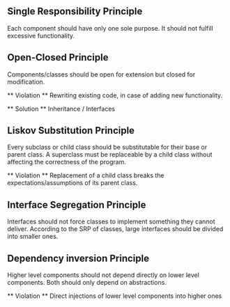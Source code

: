 ## Single Responsibility Principle

Each component should have only one sole purpose.
It should not fulfill excessive functionality.

## Open-Closed Principle
Components/classes should be open 
for extension but closed for modification.

** Violation **
Rewriting existing code, in case of adding 
new functionality.

** Solution **
Inheritance / Interfaces

## Liskov Substitution Principle
Every subclass or child class should be 
substitutable for their base or parent class.
A superclass must be replaceable by a child class 
without affecting the correctness of the program.

** Violation **
Replacement of a child class breaks the 
expectations/assumptions of its parent class.

## Interface Segregation Principle
Interfaces should not force classes to 
implement something they cannot deliver.
According to the SRP of classes, large interfaces 
should be divided into smaller ones.

## Dependency inversion Principle
Higher level components should not depend
directly on lower level components. 
Both should only depend on abstractions.

** Violation **
Direct injections of lower level
components into higher ones
